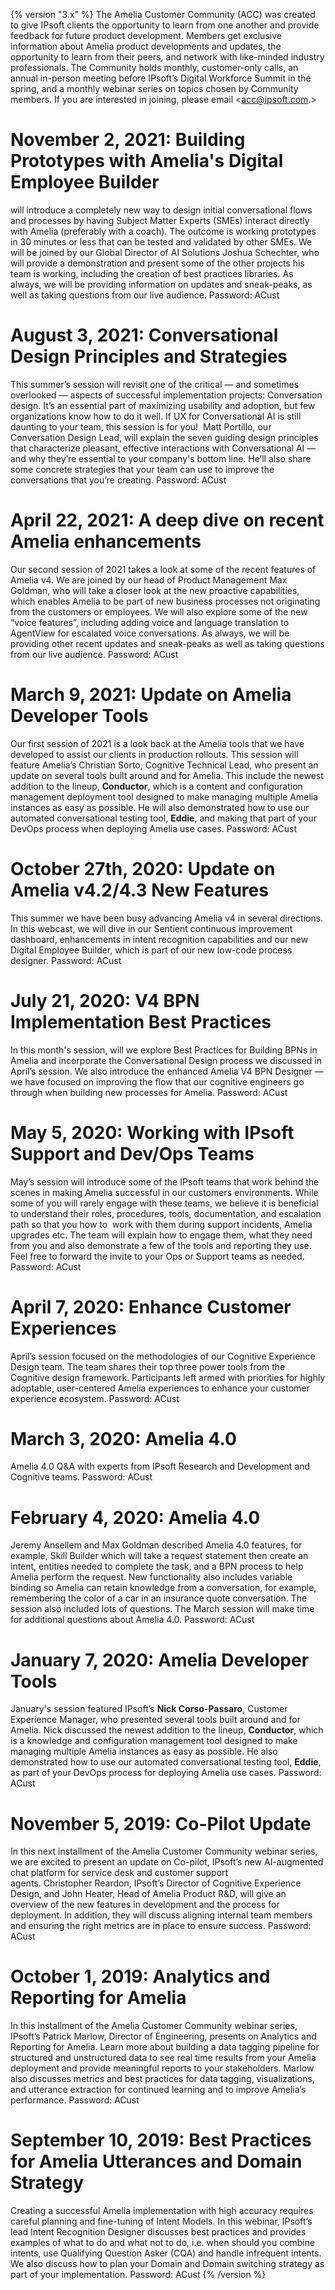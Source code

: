 {% version "3.x" %}
The Amelia Customer Community (ACC) was created to give IPsoft clients the opportunity to learn from one another and provide feedback for future product development. Members get exclusive information about Amelia product developments and updates, the opportunity to learn from their peers, and network with like-minded industry professionals.
The Community holds monthly, customer-only calls, an annual in-person meeting before IPsoft’s Digital Workforce Summit in the spring, and a monthly webinar series on topics chosen by Community members. If you are interested in joining, please email <acc@ipsoft.com.>
# November 2, 2021: Building Prototypes with Amelia's Digital Employee Builder
will introduce a completely new way to design initial conversational flows and processes by having Subject Matter Experts (SMEs) interact directly with Amelia (preferably with a coach). The outcome is working prototypes in 30 minutes or less that can be tested and validated by other SMEs. We will be joined by our Global Director of AI Solutions Joshua Schechter, who will provide a demonstration and present some of the other projects his team is working, including the creation of best practices libraries. As always, we will be providing information on updates and sneak-peaks, as well as taking questions from our live audience.
Password: ACust
# August 3, 2021: Conversational Design Principles and Strategies
This summer’s session will revisit one of the critical — and sometimes overlooked — aspects of successful implementation projects: Conversation design. It’s an essential part of maximizing usability and adoption, but few organizations know how to do it well. If UX for Conversational AI is still daunting to your team, this session is for you!  Matt Portillo, our Conversation Design Lead, will explain the seven guiding design principles that characterize pleasant, effective interactions with Conversational AI — and why they’re essential to your company's bottom line. He’ll also share some concrete strategies that your team can use to improve the conversations that you’re creating.
Password: ACust
# April 22, 2021: A deep dive on recent Amelia enhancements
Our second session of 2021 takes a look at some of the recent features of Amelia v4. We are joined by our head of Product Management Max Goldman, who will take a closer look at the new proactive capabilities, which enables Amelia to be part of new business processes not originating from the customers or employees. We will also explore some of the new “voice features”, including adding voice and language translation to AgentView for escalated voice conversations. As always, we will be providing other recent updates and sneak-peaks as well as taking questions from our live audience.
Password: ACust
# March 9, 2021: Update on Amelia Developer Tools
Our first session of 2021 is a look back at the Amelia tools that we have developed to assist our clients in production rollouts. This session will feature Amelia’s Christian Sorto, Cognitive Technical Lead, who present an update on several tools built around and for Amelia. This include the newest addition to the lineup, **Conductor**, which is a content and configuration management deployment tool designed to make managing multiple Amelia instances as easy as possible. He will also demonstrated how to use our automated conversational testing tool, **Eddie**, and making that part of your DevOps process when deploying Amelia use cases.
Password: ACust
# October 27th, 2020: Update on Amelia v4.2/4.3 New Features
This summer we have been busy advancing Amelia v4 in several directions. In this webcast, we will dive in our Sentient continuous improvement dashboard, enhancements in intent recognition capabilities and our new Digital Employee Builder, which is part of our new low-code process designer.
Password: ACust
# July 21, 2020: V4 BPN Implementation Best Practices
In this month's session, will we explore Best Practices for Building BPNs in Amelia and incorporate the Conversational Design process we discussed in April’s session. We also introduce the enhanced Amelia V4 BPN Designer — we have focused on improving the flow that our cognitive engineers go through when building new processes for Amelia.
Password: ACust
# May 5, 2020: Working with IPsoft Support and Dev/Ops Teams
May’s session will introduce some of the IPsoft teams that work behind the scenes in making Amelia successful in our customers environments. While some of you will rarely engage with these teams, we believe it is beneficial to understand their roles, procedures, tools, documentation, and escalation path so that you how to  work with them during support incidents, Amelia upgrades etc. The team will explain how to engage them, what they need from you and also demonstrate a few of the tools and reporting they use. Feel free to forward the invite to your Ops or Support teams as needed.
Password: ACust
# April 7, 2020: Enhance Customer Experiences
April’s session focused on the methodologies of our Cognitive Experience Design team. The team shares their top three power tools from the Cognitive design framework. Participants left armed with priorities for highly adoptable, user-centered Amelia experiences to enhance your customer experience ecosystem.
Password: ACust
# March 3, 2020: Amelia 4.0
Amelia 4.0 Q&A with experts from IPsoft Research and Development and Cognitive teams.
Password: ACust
# February 4, 2020: Amelia 4.0
Jeremy Ansellem and Max Goldman described Amelia 4.0 features, for example, Skill Builder which will take a request statement then create an intent, entities needed to complete the task, and a BPN process to help Amelia perform the request. New functionality also includes variable binding so Amelia can retain knowledge from a conversation, for example, remembering the color of a car in an insurance quote conversation. The session also included lots of questions. The March session will make time for additional questions about Amelia 4.0.
Password: ACust
# January 7, 2020: Amelia Developer Tools
January's session featured IPsoft’s **Nick Corso-Passaro**, Customer Experience Manager, who presented several tools built around and for Amelia. Nick discussed the newest addition to the lineup, **Conductor**, which is a knowledge and configuration management tool designed to make managing multiple Amelia instances as easy as possible. He also demonstrated how to use our automated conversational testing tool, **Eddie**, as part of your DevOps process for deploying Amelia use cases.
Password: ACust
# November 5, 2019: Co-Pilot Update
In this next installment of the Amelia Customer Community webinar series, we are excited to present an update on Co-pilot, IPsoft’s new AI-augmented chat platform for service desk and customer support agents. Christopher Reardon, IPsoft’s Director of Cognitive Experience Design, and John Heater, Head of Amelia Product R&D, will give an overview of the new features in development and the process for deployment. In addition, they will discuss aligning internal team members and ensuring the right metrics are in place to ensure success.
Password: ACust
# October 1, 2019: Analytics and Reporting for Amelia
In this installment of the Amelia Customer Community webinar series, IPsoft’s Patrick Marlow, Director of Engineering, presents on Analytics and Reporting for Amelia. Learn more about building a data tagging pipeline for structured and unstructured data to see real time results from your Amelia deployment and provide meaningful reports to your stakeholders. Marlow also discusses metrics and best practices for data tagging, visualizations, and utterance extraction for continued learning and to improve Amelia’s performance.
Password: ACust
# September 10, 2019: Best Practices for Amelia Utterances and Domain Strategy
Creating a successful Amelia implementation with high accuracy requires careful planning and fine-tuning of Intent Models. In this webinar, IPsoft’s lead Intent Recognition Designer discusses best practices and provides examples of what to do and what not to do, i.e. when should you combine intents, use Qualifying Question Asker (CQA) and handle infrequent intents. We also discuss how to plan your Domain and Domain switching strategy as part of your implementation.
Password: ACust
{% /version %}
